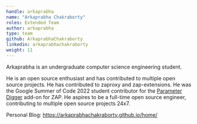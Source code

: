 ```yaml
---
handle: arkaprabha
name: "Arkaprabha Chakraborty"
roles: Extended Team
author: arkaprabha
type: team
github: ArkaprabhaChakraborty
linkedin: arkaprabhachakraborty
weight: 11
---
```

Arkaprabha is an undergraduate computer science engineering student. 

He is an open source enthusiast and has contributed to multiple open source projects. 
He has contributed to zaproxy and zap-extensions. 
He was the Google Summer of Code 2022 student contributor for the [Parameter Digger](/docs/desktop/addons/parameter-digger/) add-on for ZAP. 
He aspires to be a full-time open source engineer, contributing to multiple open source projects 24x7.

Personal Blog: https://arkaprabhachakraborty.github.io/home/
